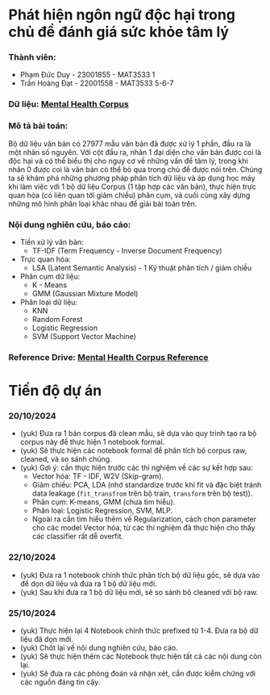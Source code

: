 # Phát hiện ngôn ngữ độc hại trong chủ đề đánh giá sức khỏe tâm lý

### Thành viên:
- Phạm Đức Duy - 23001855 - MAT3533 1
- Trần Hoàng Đạt - 22001558 - MAT3533 5-6-7 

### Dữ liệu: [Mental Health Corpus](https://www.kaggle.com/datasets/reihanenamdari/mental-health-corpus)

### Mô tả bài toán:

Bộ dữ liệu văn bản có 27977 mẫu văn bản đã được xử lý 1 phần, đầu ra là một nhãn số nguyên. Với cột đầu ra, nhãn 1 đại diện cho văn bản được coi là độc hại và có thể biểu thị cho nguy cơ về những vấn đề tâm lý, trong khi nhãn 0 được coi là văn bản có thể bỏ qua trong chủ đề được nói trên. Chúng ta sẽ khám phá những phương pháp phân tích dữ liệu và áp dụng học máy khi làm việc với 1 bộ dữ liệu Corpus (1 tập hợp các văn bản), thực hiện trực quan hóa (có liên quan tới giảm chiều) phân cụm, và cuối cùng xây dựng những mô hình phân loại khác nhau để giải bài toán trên.

### Nội dung nghiên cứu, báo cáo:
- Tiền xử lý văn bản:
  - TF-IDF (Term Frequency - Inverse Document Frequency)
- Trực quan hóa:
  - LSA (Latent Semantic Analysis) - 1 Kỹ thuật phân tích / giảm chiều
- Phân cụm dữ liệu:
  - K - Means
  - GMM (Gaussian Mixture Model)
- Phân loại dữ liệu:
  - KNN
  - Random Forest
  - Logistic Regression
  - SVM (Support Vector Machine)


### Reference Drive: [Mental Health Corpus Reference](https://drive.google.com/drive/u/1/folders/11GuJep29z7McalT862tMo4iGPzP-EAg3)

# Tiến độ dự án

### 20/10/2024
- (yuk) Đưa ra 1 bản corpus đã clean mẫu, sẽ dựa vào quy trình tạo ra bộ corpus này để thực hiện 1 notebook formal.
- (yuk) Sẽ thực hiện các notebook formal để phân tích bộ corpus raw, cleaned, và so sánh chúng.
- (yuk) Gợi ý: cần thực hiện trước các thí nghiệm về các sự kết hợp sau:
  - Vector hóa: TF - IDF, W2V (Skip-gram).
  - Giảm chiều: PCA, LDA (nhớ standardize trước khi fit và đặc biệt tránh data leakage (`fit_transfrom` trên bộ train, `transform` trên bộ test)).
  - Phân cụm: K-means, GMM (chưa tìm hiểu).
  - Phân loại: Logistic Regression, SVM, MLP.
  - Ngoài ra cần tìm hiểu thêm về Regularization, cách chọn parameter cho các model Vector hóa, từ các thí nghiệm đã thực hiện cho thấy các classifier rất dễ overfit.
 
### 22/10/2024
- (yuk) Đưa ra 1 notebook chính thức phân tích bộ dữ liệu gốc, sẽ dựa vào để dọn dữ liệu và đưa ra 1 bộ dữ liệu mới.
- (yuk) Sau khi đưa ra 1 bộ dữ liệu mới, sẽ so sánh bộ cleaned với bộ raw.

### 25/10/2024
- (yuk) Thực hiện lại 4 Notebook chính thức prefixed từ 1-4. Đưa ra bộ dữ liệu đã dọn mới.
- (yuk) Chốt lại về nội dung nghiên cứu, báo cáo.
- (yuk) Sẽ thực hiện thêm các Notebook thực hiện tất cả các nội dung còn lại.
- (yuk) Sẽ đưa ra các phỏng đoán và nhận xét, cần được kiểm chứng với các nguồn đáng tin cậy.
